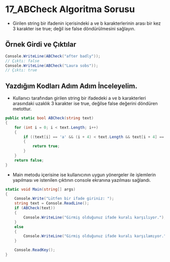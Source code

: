 # 17_ABCheck Algoritma Sorusu

* Girilen string bir ifadenin içerisindeki a ve b karakterlerinin arası bir kez 3 karakter ise true; değil ise false döndürülmesini sağlayın.

## Örnek Girdi ve Çıktılar

~~~ C#
Console.WriteLine(ABCheck("after badly"));
// Çıktı: false
Console.WriteLine(ABCheck("Laura sobs"));
// Çıktı: true
~~~

## Yazdığım Kodları Adım Adım İnceleyelim.

* Kullanıcı tarafından girilen string bir ifadedeki a ve b karakterleri arasındaki uzaklık 3 karakter ise true, değilse false değerini döndüren metottur.

~~~ C#
public static bool ABCheck(string text)
{
    for (int i = 0; i < text.Length; i++)
    {
        if ((text[i] == 'a' && (i + 4) < text.Length && text[i + 4] == 'b') || (text[i] == 'b' && (i + 4) < text.Length && text[i + 4] == 'a'))
        {
            return true;
        }
    }
    return false;
}
~~~

* Main metodu içerisine ise kullanıcının uygun yönergeler ile işlemlerin yapılması ve istenilen çıktının console ekranına yazılması sağlandı.

~~~ C#
static void Main(string[] args)
{
    Console.Write("Lütfen bir ifade giriniz: ");
    string text = Console.ReadLine();
    if (ABCheck(text))
    {
        Console.WriteLine("Girmiş olduğunuz ifade kuralı karşılıyor.");
    }
    else
    {
        Console.WriteLine("Girmiş olduğunuz ifade kuralı karşılamıyor.");
    }

    Console.ReadKey();
}
~~~ 